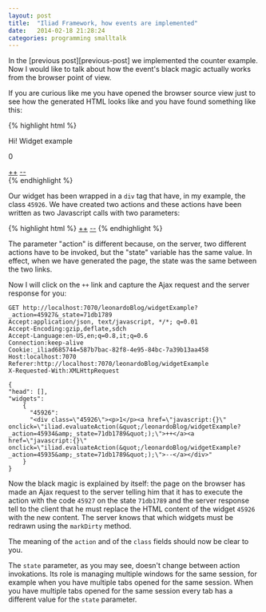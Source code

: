 ```yaml
---
layout: post
title:  "Iliad Framework, how events are implemented"
date:   2014-02-18 21:28:24
categories: programming smalltalk
---
```


In the [previous post][previous-post] we implemented the counter
example. Now I would like to talk about how the event's black magic
actually works from the browser point of view.

If you are curious like me you have opened the browser source view
just to see how the generated HTML looks like and you have found
something like this:

{% highlight html %}
<html lang="en" xmlns="http://www.w3.org/1999/xhtml" xml:lang="en">
<head>
<script type="text/javascript" src="/javascripts/jquery-1.4.4.min.js"> </script>
<script type="text/javascript" src="/javascripts/no_conflict.js"> </script>
<script type="text/javascript" src="/javascripts/iliad.js"> </script>
<meta http-equiv="Content-Type" content="text/html; charset=utf-8"/>
</head>
<body>
<p>Hi! Widget example</p>
<div class="45926">
<p>0</p>
<a href="javascript:{}" onclick="iliad.evaluateAction(&quot;/leonardoBlog/widgetExample?_action=45931&amp;_state=71db1789&quot;);">++</a>
<a href="javascript:{}" onclick="iliad.evaluateAction(&quot;/leonardoBlog/widgetExample?_action=45932&amp;_state=71db1789&quot;);">--</a>
</div>
</body>
</html>
{% endhighlight %}

Our widget has been wrapped in a `div` tag that have, in my example,
the class `45926`. We have created two actions and these actions have
been written as two Javascript calls with two parameters:

{% highlight html %}
<a href="javascript:{}" onclick="iliad.evaluateAction(&quot;/leonardoBlog/widgetExample?_action=45931&amp;_state=71db1789&quot;);">++</a>
<a href="javascript:{}" onclick="iliad.evaluateAction(&quot;/leonardoBlog/widgetExample?_action=45932&amp;_state=71db1789&quot;);">--</a>
{% endhighlight %}

The parameter "action" is different because, on the server, two
different actions have to be invoked, but the "state" variable has the
same value. In effect, when we have generated the page, the state was
the same between the two links.

Now I will click on the `++` link and capture the Ajax request and the
server response for you:

    GET http://localhost:7070/leonardoBlog/widgetExample?_action=45927&_state=71db1789
    Accept:application/json, text/javascript, */*; q=0.01
    Accept-Encoding:gzip,deflate,sdch
    Accept-Language:en-US,en;q=0.8,it;q=0.6
    Connection:keep-alive
    Cookie:_iliad685744=587b7bac-82f8-4e95-84bc-7a39b13aa458
    Host:localhost:7070
    Referer:http://localhost:7070/leonardoBlog/widgetExample
    X-Requested-With:XMLHttpRequest
 
    {
	"head": [],
	"widgets":
	    {
		  "45926":
		  "<div class=\"45926\"><p>1</p><a href=\"javascript:{}\" onclick=\"iliad.evaluateAction(&quot;/leonardoBlog/widgetExample?_action=45934&amp;_state=71db1789&quot;);\">++</a><a href=\"javascript:{}\" onclick=\"iliad.evaluateAction(&quot;/leonardoBlog/widgetExample?_action=45935&amp;_state=71db1789&quot;);\">--</a></div>"
	    }
	}

Now the black magic is explained by itself: the page on the browser
has made an Ajax request to the server telling him that it has to
execute the action with the code `45927` on the state `71db1789` and
the server response tell to the client that he must replace the HTML
content of the widget `45926` with the new content. The server knows
that which widgets must be redrawn using the `markDirty` method.

The meaning of the `action` and of the `class` fields should now be
clear to you.

The `state` parameter, as you may see, doesn't change between action
invokations. Its role is managing multiple windows for the same
session, for example when you have multiple tabs opened for the same
session. When you have multiple tabs opened for the same session every
tab has a different value for the `state` parameter.


